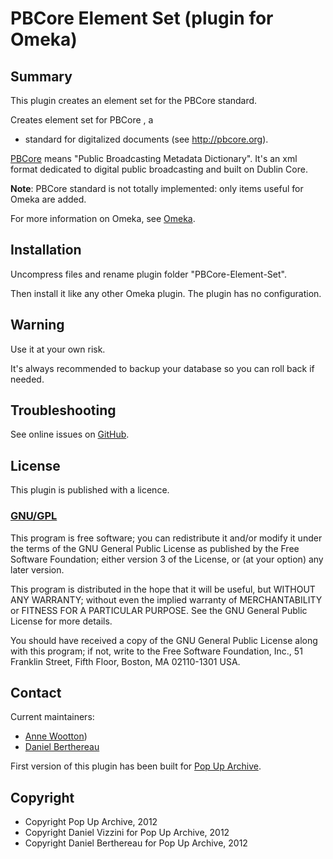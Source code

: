 PBCore Element Set (plugin for Omeka)
=====================================


Summary
-------

This plugin creates an element set for the PBCore standard.

Creates element set for PBCore , a 
 * standard for digitalized documents (see http://pbcore.org).

[PBCore][1] means "Public Broadcasting Metadata Dictionary". It's an xml format
dedicated to digital public broadcasting and built on Dublin Core.

**Note**: PBCore standard is not totally implemented: only items useful for
Omeka are added.

For more information on Omeka, see [Omeka][2].


Installation
------------

Uncompress files and rename plugin folder "PBCore-Element-Set".

Then install it like any other Omeka plugin. The plugin has no configuration.


Warning
-------

Use it at your own risk.

It's always recommended to backup your database so you can roll back if needed.


Troubleshooting
---------------

See online issues on [GitHub][3].


License
-------

This plugin is published with a licence.

### [GNU/GPL][4]

This program is free software; you can redistribute it and/or modify it under
the terms of the GNU General Public License as published by the Free Software
Foundation; either version 3 of the License, or (at your option) any later
version.

This program is distributed in the hope that it will be useful, but WITHOUT
ANY WARRANTY; without even the implied warranty of MERCHANTABILITY or FITNESS
FOR A PARTICULAR PURPOSE. See the GNU General Public License for more
details.

You should have received a copy of the GNU General Public License along with
this program; if not, write to the Free Software Foundation, Inc.,
51 Franklin Street, Fifth Floor, Boston, MA 02110-1301 USA.


Contact
-------

Current maintainers:

* [Anne Wootton][5])
* [Daniel Berthereau][6]

First version of this plugin has been built for [Pop Up Archive][7].


Copyright
---------

* Copyright Pop Up Archive, 2012
* Copyright Daniel Vizzini for Pop Up Archive, 2012
* Copyright Daniel Berthereau for Pop Up Archive, 2012


[1]: http://pbcore.org "PBCore"
[2]: http://www.omeka.org "Omeka.org"
[3]: https://github.com/annewootton/PBCore-Element-Set/Issues "GitHub PBCore Element Set"
[4]: https://www.gnu.org/licenses/gpl-3.0.html "GNU/GPL"
[5]: https://github.com/annewootton "Anne Wootton"
[6]: https://github.com/Daniel-KM "Daniel Berthereau"
[7]: http://popuparchive.org "Pop Up Archive"
